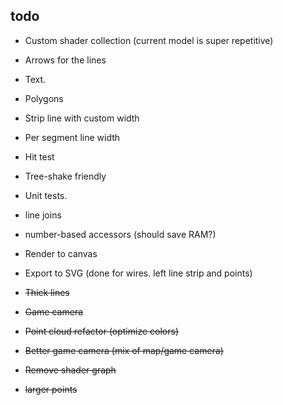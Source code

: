 ## todo

* Custom shader collection (current model is super repetitive)
* Arrows for the lines
* Text.
* Polygons
* Strip line with custom width
* Per segment line width 
* Hit test
* Tree-shake friendly
* Unit tests.
* line joins
* number-based accessors (should save RAM?)
* Render to canvas
* Export to SVG (done for wires. left line strip and points)

* ~~Thick lines~~
* ~~Game camera~~
* ~~Point cloud refactor (optimize colors)~~
* ~~Better game camera (mix of map/game camera)~~
* ~~Remove shader graph~~
* ~~larger points~~